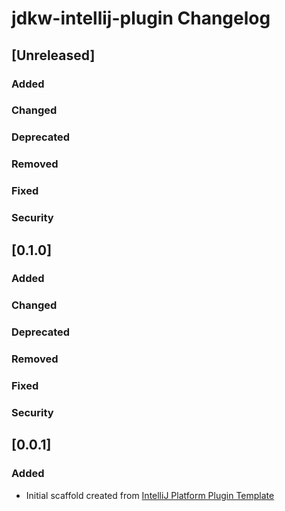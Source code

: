 <!-- Keep a Changelog guide -> https://keepachangelog.com -->

# jdkw-intellij-plugin Changelog

## [Unreleased]
### Added

### Changed

### Deprecated

### Removed

### Fixed

### Security
## [0.1.0]
### Added

### Changed

### Deprecated

### Removed

### Fixed

### Security
## [0.0.1]
### Added
- Initial scaffold created from [IntelliJ Platform Plugin Template](https://github.com/JetBrains/intellij-platform-plugin-template)
